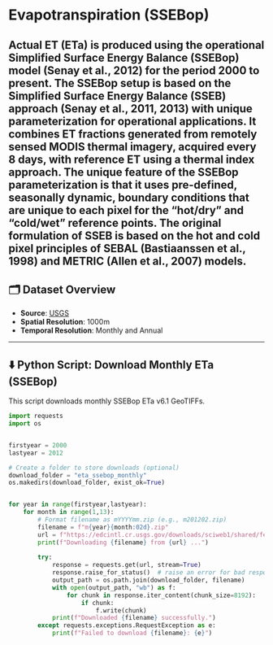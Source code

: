 # Evapotranspiration (SSEBop)
Actual ET (ETa) is produced using the operational Simplified Surface Energy Balance
(SSEBop) model (Senay et al., 2012) for the period 2000 to present. The SSEBop setup is
based on the Simplified Surface Energy Balance (SSEB) approach (Senay et al., 2011, 2013)
with unique parameterization for operational applications. It combines ET fractions generated
from remotely sensed MODIS thermal imagery, acquired every 8 days, with reference ET using
a thermal index approach. The unique feature of the SSEBop parameterization is that it uses
pre-defined, seasonally dynamic, boundary conditions that are unique to each pixel for the
“hot/dry” and “cold/wet” reference points. The original formulation of SSEB is based on the hot
and cold pixel principles of SEBAL (Bastiaanssen et al., 1998) and METRIC (Allen et al., 2007)
models.
---

## 🗂️ Dataset Overview

- **Source**: [USGS](https://edcintl.cr.usgs.gov/downloads/sciweb1/shared/fews/web/global/)
- **Spatial Resolution**: 1000m
- **Temporal Resolution**: Monthly and Annual

---

## ⬇️ Python Script: Download Monthly ETa (SSEBop)

This script downloads monthly SSEBop ETa v6.1 GeoTIFFs.



```python
import requests
import os


firstyear = 2000
lastyear = 2012

# Create a folder to store downloads (optional)
download_folder = "eta_ssebop_monthly"
os.makedirs(download_folder, exist_ok=True)


for year in range(firstyear,lastyear):
    for month in range(1,13):
        # Format filename as mYYYYmm.zip (e.g., m201202.zip)
        filename = f"m{year}{month:02d}.zip"
        url = f"https://edcintl.cr.usgs.gov/downloads/sciweb1/shared/fews/web/global/monthly/etav61/downloads/monthly/{filename}"
        print(f"Downloading {filename} from {url} ...")
        
        try:
            response = requests.get(url, stream=True)
            response.raise_for_status()  # raise an error for bad responses
            output_path = os.path.join(download_folder, filename)
            with open(output_path, "wb") as f:
                for chunk in response.iter_content(chunk_size=8192):
                    if chunk:
                        f.write(chunk)
            print(f"Downloaded {filename} successfully.")
        except requests.exceptions.RequestException as e:
            print(f"Failed to download {filename}: {e}")

```

